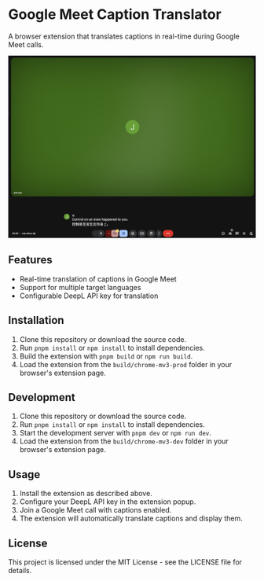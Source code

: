 # Google Meet Caption Translator

A browser extension that translates captions in real-time during Google Meet calls.

![alt text](image.png)

## Features

- Real-time translation of captions in Google Meet
- Support for multiple target languages
- Configurable DeepL API key for translation

## Installation

1. Clone this repository or download the source code.
2. Run `pnpm install` or `npm install` to install dependencies.
3. Build the extension with `pnpm build` or `npm run build`.
4. Load the extension from the `build/chrome-mv3-prod` folder in your browser's extension page.

## Development

1. Clone this repository or download the source code.
2. Run `pnpm install` or `npm install` to install dependencies.
3. Start the development server with `pnpm dev` or `npm run dev`.
4. Load the extension from the `build/chrome-mv3-dev` folder in your browser's extension page.

## Usage

1. Install the extension as described above.
2. Configure your DeepL API key in the extension popup.
3. Join a Google Meet call with captions enabled.
4. The extension will automatically translate captions and display them.

## License

This project is licensed under the MIT License - see the LICENSE file for details.
